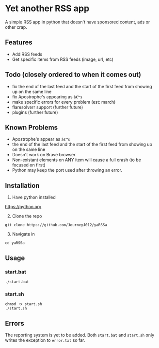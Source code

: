 # Yet another RSS app

A simple RSS app in python that doesn't have sponsored content, ads or other crap.


## Features

- Add RSS feeds
- Get specific items from RSS feeds (image, url, etc)


## Todo (closely ordered to when it comes out)

- fix the end of the last feed and the start of the first feed from showing up on the same line
- fix Apostrophe's appearing as `â€™s`
- make specific errors for every problem (est: march)
- flaresolverr support (further future)
- plugins (further future)


## Known Problems

- Apostrophe's appear as `â€™s`
- the end of the last feed and the start of the first feed from showing up on the same line
- Doesn't work on Brave browser
- Non-existant elements on ANY item will cause a full crash (to be focused on first)
- Python may keep the port used after throwing an error.


## Installation

1. Have python installed 

https://python.org

2. Clone the repo

`git clone https://github.com/JourneyJ012/yaRSSa`

3. Navigate in

`cd yaRSSa`


## Usage

### start.bat

`./start.bat`

### start.sh

```
chmod +x start.sh
./start.sh
```


## Errors

The reporting system is yet to be added. Both `start.bat` and `start.sh` only writes the exception to `error.txt` so far. 